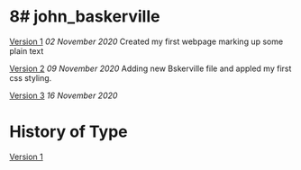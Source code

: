 8# john_baskerville
===================
[Version 1](https://leoniesmythixd.github.io/john_baskerville/baskerville1.html)
*02 November 2020*
Created my first webpage marking up some plain text


[Version 2](https://leoniesmythixd.github.io/john_baskerville/baskerville2.html)
*09 November 2020*
Adding new Bskerville file and appled my first css styling.



[Version 3](https://leoniesmythixd.github.io/john_baskerville/baskerville3.html)
*16 November 2020*





History of Type 
================
[Version 1](https://leoniesmythixd.github.io/john_baskerville/history1.html)